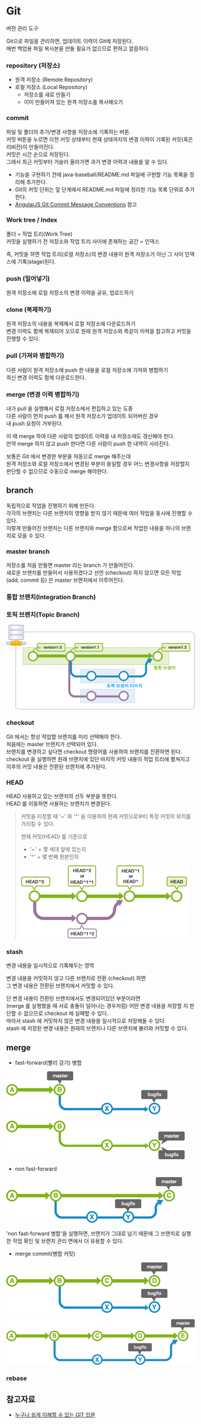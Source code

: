 # Git
버전 관리 도구

Git으로 파일을 관리하면, 업데이트 이력이 Git에 저장된다.\
매번 백업용 파일 복사본을 만들 필요가 없으므로 편하고 깔끔하다.

### repository (저장소)
- 원격 저장소 (Remote Repository)
- 로컬 저장소 (Local Repository)
  - 저장소를 새로 만들기
  - 이미 만들어져 있는 원격 저장소를 복사해오기

### commit
파일 및 폴더의 추가/변경 사항을 저장소에 기록하는 버튼.\
커밋 버튼을 누르면 이전 커밋 상태부터 현재 상태까지의 변경 이력이 기록된 커밋(혹은 리비전)이 만들어진다.\
커밋은 시간 순으로 저장된다.\
그래서 최근 커밋부터 거슬러 올라가면 과거 변경 이력과 내용을 알 수 있다.

- 기능을 구현하기 전에 java-baseball/README.md 파일에 구현할 기능 목록을 정리해 추가한다.
- Git의 커밋 단위는 앞 단계에서 README.md 파일에 정리한 기능 목록 단위로 추가한다.
- [AngularJS Git Commit Message Conventions](https://gist.github.com/stephenparish/9941e89d80e2bc58a153) 참고
    
### Work tree / Index
폴더 = 작업 트리(Work Tree)\
커밋을 실행하기 전 저장소와 작업 트리 사이에 존재하는 공간 = 인덱스

즉, 커밋을 하면 작업 트리(로컬 저장소)의 변경 내용이 원격 저장소가 아닌 그 사이 인덱스에 기록(stage)된다.

### push (밀어넣기)
원격 저장소에 로컬 저장소의 변경 이력을 공유, 업로드하기

### clone (복제하기)
원격 저장소의 내용을 복제해서 로컬 저장소에 다운로드하기\
변경 이력도 함께 복제되어 오므로 원래 원격 저장소와 똑같이 이력을 참고하고 커밋을 진행할 수 있다.

### pull (가져와 병합하기)
다른 사람이 원격 저장소에 push 한 내용을 로컬 저장소에 가져와 병합하기\
최신 변경 이력도 함께 다운로드한다.

### merge (변경 이력 병합하기)
내가 pull 을 실행해서 로컬 저장소에서 편집하고 있는 도중\
다른 사람이 먼저 push 를 해서 원격 저장소가 업데이트 되어버린 경우\
내 push 요청이 거부된다.

이 때 merge 하여 다른 사람의 업데이트 이력을 내 저장소에도 갱신해야 한다.\
만약 merge 하지 않고 push 한다면 다른 사람이 push 한 내역이 사라진다.

보통은 Git 에서 변경한 부분을 자동으로 merge 해주는데\
원격 저장소와 로컬 저장소에서 변경된 부분이 동일할 경우 어느 변경사항을 저장할지 판단할 수 없으므로 수동으로 merge 해야한다.

## branch
독립적으로 작업을 진행하기 위해 만든다.\
각각의 브랜치는 다른 브랜치의 영향을 받지 않기 때문에 여러 작업을 동시에 진행할 수 있다.\
이렇게 만들어진 브랜치는 다른 브랜치와 merge 함으로써 작업한 내용을 하나의 브랜치로 모을 수 있다.

### master branch
저장소를 처음 만들면 master 라는 branch 가 만들어진다.\
새로운 브랜치를 만들어서 사용하겠다고 선언 (checkout) 하지 않으면 모든 작업 (add, commit 등) 은 master 브랜치에서 이루어진다.

### 통합 브랜치(Integration Branch) 

### 토픽 브랜치(Topic Branch)

![branch](../../img/capture_stepup1_2_1.png) 

### checkout
Git 에서는 항상 작업할 브랜치를 미리 선택해야 한다.\
처음에는 master 브랜치가 선택되어 있다.\
브랜치를 변경하고 싶다면 checkout 명령어를 사용하여 브랜치를 전환하면 된다.\
checkout 을 실행하면 원래 브랜치에 있던 마지막 커밋 내용이 작업 트리에 펼쳐지고\
이후의 커밋 내용은 전환된 브랜치에 추가된다.

### HEAD
HEAD 사용하고 있는 브랜치의 선두 부분을 뜻한다.\
HEAD 를 이동하면 사용하는 브랜치가 변경된다.

> 커밋을 지정할 때 '~' 와 '^' 을 이용하여 현재 커밋으로부터 특정 커밋의 위치를 가리킬 수 있다.
> 
> 현재 커밋(HEAD) 를 기준으로
> - '~' + 몇 세대 앞에 있는지
> - '^' + 몇 번째 원본인지
> 
> ![HEAD](../../img/capture_stepup1_3_2.png) 

### stash
변경 내용을 일시적으로 기록해두는 영역

변경 내용을 커밋하지 않고 다른 브랜치로 전환 (checkout) 하면 \
그 변경 내용은 전환된 브랜치에서 커밋할 수 있다.

단 변경 내용이 전환된 브랜치에서도 변경되어있던 부분이라면 \
(merge 를 실행했을 때 서로 충돌이 일어나는 경우처럼) 어떤 변경 내용을 저장할 지 판단할 수 없으므로 checkout 에 실패할 수 있다.\
따라서 stash 에 커밋하지 않은 변경 내용을 일시적으로 저장해둘 수 있다.\
stash 에 저장된 변경 내용은 원래의 브랜치나 다른 브랜치에 불러와 커밋할 수 있다.

## merge
- fast-forward(빨리 감기) 병합

![fast-forward-before](../../img/capture_stepup1_4_1.png)

![fast-forward-after](../../img/capture_stepup1_4_2.png)

- non fast-forward

![non fast-forward](../../img/capture_stepup1_4_5.png)

'non fast-forward 병합'을 실행하면, 브랜치가 그대로 남기 때문에 그 브랜치로 실행한 작업 확인 및 브랜치 관리 면에서 더 유용할 수 있다.

- merge commit(병합 커밋)

![merge-commit-before](../../img/capture_stepup1_4_3.png)

![merge-commit-after](../../img/capture_stepup1_4_4.png)

### rebase


## 참고자료
- [누구나 쉽게 이해할 수 있는 GIT 입문](https://backlog.com/git-tutorial/kr/)
